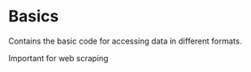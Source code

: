 # Basics

Contains the basic code for accessing data in different formats. 

Important for web scraping
